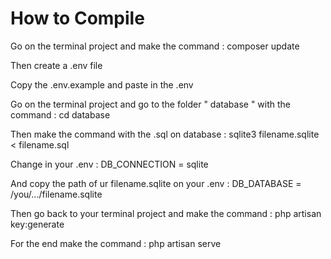 # How to Compile

Go on the terminal project and make the command : composer update

Then create a .env file

Copy the .env.example and paste in the .env 

Go on the terminal project and go to the folder " database " with the command : cd database

Then make the command with the .sql on database : sqlite3 filename.sqlite < filename.sql

Change in your .env : DB_CONNECTION = sqlite 

And copy the path of ur filename.sqlite on your .env : DB_DATABASE = /you/.../filename.sqlite

Then go back to your terminal project and make the command : php artisan key:generate

For the end make the command : php artisan serve 
